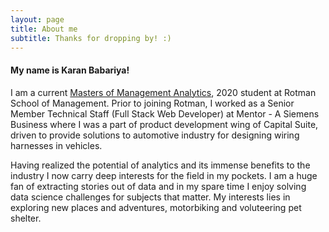 ```yaml
---
layout: page
title: About me
subtitle: Thanks for dropping by! :)
---
```


#### My name is Karan Babariya!

I am a current [Masters of Management Analytics](https://www.rotman.utoronto.ca/Degrees/MastersPrograms/MMA), 2020 student at Rotman School of Management. Prior to joining Rotman, I worked as a Senior Member Technical Staff (Full Stack Web Developer) at Mentor - A Siemens Business where I was a part of product development wing of Capital Suite, driven to provide solutions to automotive industry for designing wiring harnesses in vehicles.

Having realized the potential of analytics and its immense benefits to the industry I now carry deep interests for the field in my pockets. I am a huge fan of extracting stories out of data and in my spare time I enjoy solving data science challenges for subjects that matter. My interests lies in exploring new places and adventures, motorbiking and voluteering pet shelter.


